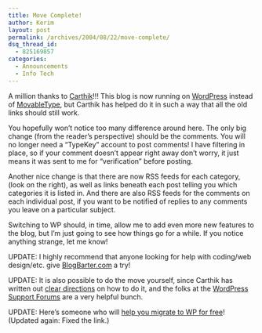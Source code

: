 ```yaml
---
title: Move Complete!
author: Kerim
layout: post
permalink: /archives/2004/08/22/move-complete/
dsq_thread_id:
  - 825169857
categories:
  - Announcements
  - Info Tech
---
```

A million thanks to <a href="http://blog.carthik.net/" onclick="_gaq.push(['_trackEvent', 'outbound-article', 'http://blog.carthik.net/', 'Carthik']);" >Carthik</a>!!! This blog is now running on <a href="http://wordpress.org/" onclick="_gaq.push(['_trackEvent', 'outbound-article', 'http://wordpress.org/', 'WordPress']);" >WordPress</a> instead of <a href="http://movabletype.org/" onclick="_gaq.push(['_trackEvent', 'outbound-article', 'http://movabletype.org/', 'MovableType']);" >MovableType</a>, but Carthik has helped do it in such a way that all the old links should still work.

You hopefully won&#8217;t notice too many difference around here. The only big change (from the reader&#8217;s perspective) should be the comments. You will no longer need a &#8220;TypeKey&#8221; account to post comments! I have filtering in place, so if your comment doesn&#8217;t appear right away don&#8217;t worry, it just means it was sent to me for &#8220;verification&#8221; before posting.

Another nice change is that there are now RSS feeds for each category, (look on the right), as well as links beneath each post telling you which categories it is listed in. And there are also RSS feeds for the comments on each individual post, if you want to be notified of replies to any comments you leave on a particular subject.

Switching to WP should, in time, allow me to add even more new features to the blog, but I&#8217;m just going to see how things go for a while. If you notice anything strange, let me know!

UPDATE: I highly recommend that anyone looking for help with coding/web design/etc. give <a href="http://blogbarter.com/exchange.php" onclick="_gaq.push(['_trackEvent', 'outbound-article', 'http://blogbarter.com/exchange.php', 'BlogBarter.com']);" >BlogBarter.com</a> a try!

UPDATE: It is also possible to do the move yourself, since Carthik has written out <a href="http://blog.carthik.net/vault/2004/05/14/movabletype-to-wordpress/" onclick="_gaq.push(['_trackEvent', 'outbound-article', 'http://blog.carthik.net/vault/2004/05/14/movabletype-to-wordpress/', 'clear directions']);" >clear directions</a> on how to do it, and the folks at the <a href="http://wordpress.org/support" onclick="_gaq.push(['_trackEvent', 'outbound-article', 'http://wordpress.org/support', 'WordPress Support Forums']);" >WordPress Support Forums</a> are a very helpful bunch.

UPDATE: Here&#8217;s someone who will <a href="http://www.tamba2.org.uk/T2/archives/2004/08/22" onclick="_gaq.push(['_trackEvent', 'outbound-article', 'http://www.tamba2.org.uk/T2/archives/2004/08/22', 'help you migrate to WP for free']);" >help you migrate to WP for free</a>! (Updated again: Fixed the link.)

